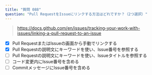 ```yaml
---
title: "質問 088"
question: "Pull RequestをIssueにリンクする方法はどれですか？（2つ選択）"
---
```


> https://docs.github.com/en/issues/tracking-your-work-with-issues/linking-a-pull-request-to-an-issue
- [x] Pull RequestまたはIssueの画面から手動でリンクする
- [x] Pull Requestの説明文にキーワードを使い、Issue番号を参照する
- [ ] Pull Requestの説明文にキーワードを使い、Issueタイトルを参照する
- [ ] コード変更内にIssue番号を含める
- [ ] CommitメッセージにIssue番号を含める